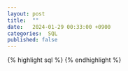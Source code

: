 ```yaml
---
layout: post
title:  ""
date:   2024-01-29 00:33:00 +0900
categories:  SQL
published: false
---
```


{% highlight sql %}
{% endhighlight %}